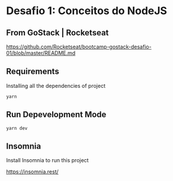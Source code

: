 # Desafio 1: Conceitos do NodeJS

## From GoStack | Rocketseat

https://github.com/Rocketseat/bootcamp-gostack-desafio-01/blob/master/README.md

## Requirements

Installing all the dependencies of project

```shell
yarn
```

## Run Depevelopment Mode

```shell
yarn dev
```

## Insomnia

Install Insomnia to run this project

https://insomnia.rest/
